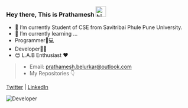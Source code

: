 
### Hey there, This is Prathamesh <img src="https://user-images.githubusercontent.com/1303154/88677602-1635ba80-d120-11ea-84d8-d263ba5fc3c0.gif" width="28px" alt="hi">


- 🔭 I’m currently Student of CSE from Savitribai Phule Pune University.
- 🌱 I’m currently learning ...
- Programmer👦💻
- Developer👨‍💻
- 😍 L.A.B Enthusiast ❤
> - Email: prathamesh.belurkar@outlook.com
> - My Repositories 👇
> 
[Twitter](https://twitter.com/the_pbx_) | [LinkedIn](https://in.linkedin.com/in/prathameshbelurkar)

![Developer](https://media.giphy.com/media/VTtANKl0beDFQRLDTh/giphy.gif)

 

